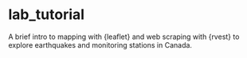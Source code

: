 # lab_tutorial
A brief intro to mapping with {leaflet} and web scraping with {rvest} to explore earthquakes and monitoring stations in Canada.
